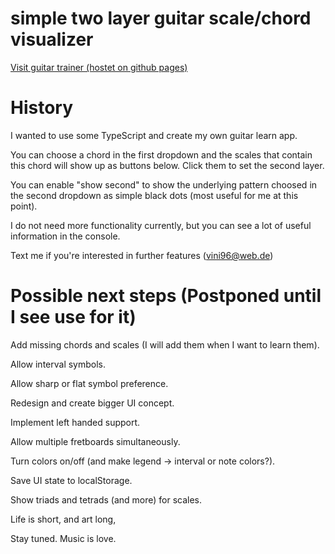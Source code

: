 # simple two layer guitar scale/chord visualizer

[Visit guitar trainer (hostet on github pages)](https://vincentwue.github.io/guitar-trainer/)

# History

I wanted to use some TypeScript and create my own guitar learn app.

You can choose a chord in the first dropdown and the scales that contain this chord will show up as buttons below. Click them to set the second layer.

You can enable "show second" to show the underlying pattern choosed in the second dropdown as simple black dots (most useful for me at this point).

I do not need more functionality currently,
but you can see a lot of useful information in the console.

Text me if you're interested in further features (vini96@web.de)

# Possible next steps (Postponed until I see use for it)

Add missing chords and scales (I will add them when I want to learn them).

Allow interval symbols.

Allow sharp or flat symbol preference.

Redesign and create bigger UI concept.

Implement left handed support.

Allow multiple fretboards simultaneously.

Turn colors on/off (and make legend -> interval or note colors?).

Save UI state to localStorage.

Show triads and tetrads (and more) for scales.

Life is short,
and art long,

Stay tuned. Music is love.